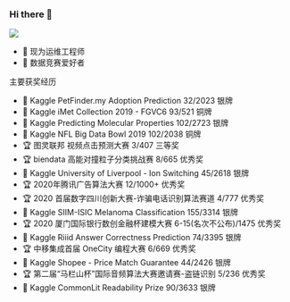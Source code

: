 ### Hi there 👋

<!--
**jackhuntcn/jackhuntcn** is a ✨ _special_ ✨ repository because its `README.md` (this file) appears on your GitHub profile.

Here are some ideas to get you started:

- 🔭 I’m currently working on ...
- 🌱 I’m currently learning ...
- 👯 I’m looking to collaborate on ...
- 🤔 I’m looking for help with ...
- 💬 Ask me about ...
- 📫 How to reach me: ...
- 😄 Pronouns: ...
- ⚡ Fun fact: ...
-->

<img align="top" src="https://github-readme-stats.vercel.app/api?username=jackhuntcn&show_icons=true&theme=cobalt">

- 🔭 现为运维工程师
- 🌱 数据竞赛爱好者

主要获奖经历

- 🥈 Kaggle PetFinder.my Adoption Prediction 32/2023 银牌
- 🥉 Kaggle iMet Collection 2019 - FGVC6 93/521 铜牌
- 🥈 Kaggle Predicting Molecular Properties 102/2723 银牌 
- 🥉 Kaggle NFL Big Data Bowl 2019 102/2038 铜牌
- 🏆 图灵联邦 视频点击预测大赛 3/407 三等奖
- 🏆 biendata 高能对撞粒子分类挑战赛 8/665 优秀奖
- 🥈 Kaggle University of Liverpool - Ion Switching 45/2618 银牌
- 🏆 2020年腾讯广告算法大赛 12/1000+ 优秀奖
- 🏆 2020 首届数字四川创新大赛-诈骗电话识别算法赛道 4/777 优秀奖
- 🥈 Kaggle SIIM-ISIC Melanoma Classification 155/3314 银牌
- 🏆 2020 厦门国际银行数创金融杯建模大赛 6-15(名次不公布)/1475 优秀奖
- 🥈 Kaggle Riiid Answer Correctness Prediction 74/3395 银牌
- 🏆 中移集成首届 OneCity 编程大赛 6/669 优秀奖
- 🥈 Kaggle Shopee - Price Match Guarantee 44/2426 银牌
- 🏆 第二届“马栏山杯”国际音频算法大赛邀请赛-盗链识别 5/236 优秀奖
- 🥈 Kaggle CommonLit Readability Prize 90/3633 银牌

